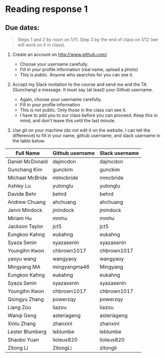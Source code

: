 # Reading response 1 

## Due dates:
> Steps 1 and 2 by noon on 1/11.
> Step 3 by the end of class on 1/12 (we will work on it in class).

1. Create an account on http://www.github.com/
    + Choose your username carefully.
    + Fill in your profile information (real name, upload a photo)
    + This is public. Anyone who searches for you can see it.
    
2. Accept my Slack invitation to the course and send me and the TA (Gunchang) a message. It must say (at least) your Github username.
    + Again, choose your username carefully.
    + Fill in your profile information
    + This is not public. Only those in the class can see it.
    + I have to add you to our class before you can proceed. Keep this in mind, and don't leave this until the last minute.
    
3. Use git on your machine (do not edit it on the website, I can tell the difference) to fill in your name, github username, and slack username in the table below.

|     Full Name           | Github username | Slack username |
|-------------------------|-----------------|----------------|
| Daniel McDonald         | dajmcdon        | dajmcdon       |
| Gunchang Kim          | gunckim       |   gunckim   | 
| Michael McBride         | mtmcbride       | mmcbride       |
| Ashley Lu               | yutonglu        | yutonglu       |
| Davide Behr             | behrd           | behrd          |
| Andrew Chuang           | ahchuang        | ahchuang       |
| Jenni Mindock          |jmindock         | jmindock      |
| Miriam Hu               | mmhu            | mmhu           |
| Jackson Taylor	  | jct5	    | jct5	     |
| Eungkoo Kahng           | eukahng         | eukahng        |
| Syaza Senin		  | syazasenin      | syazasenin     |
| Youngihn Kwon		  | chbrown1017     | chbrown1017     |
| yaoyu wang        | wangyaoy        | wangyaoy        |
|Mingyang MA        |mingyangma46     | Mingyang        |
| Eungkoo Kahng           | eukahng         | eukahng        |
| Syaza Senin		  | syazasenin      | syazasenin     |
| Youngihn Kwon		  | chbrown1017     | chbrown1017     
| Qiongyu Zhang       | powerzqy        | powerzqy       |
| Liang Zou     | liazou    | liazou   |
| Wanqi Geng      | asteriageng    |       asteriageng|
| Xinlu Zhang    |    zhanxinl |     zhanxinl |
| Lester Blumberg	  | leblumbe	    | leblumbe	     |
| Shaobo Yuan   |  lioleus820   |    lioleus820   |
| Zitong Li       | ZitongLi             | zitongli         |